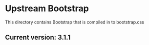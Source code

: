 # Upstream Bootstrap

This directory contains Bootstrap that is compiled in to bootstrap.css

## Current version: 3.1.1
